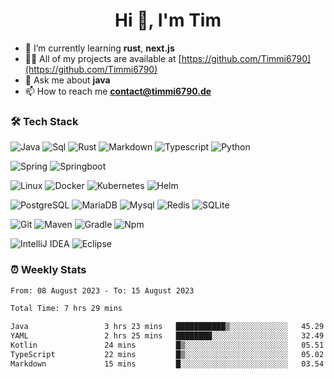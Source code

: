 <h1 align="center">Hi 👋, I'm Tim</h1>

- 🌱 I’m currently learning **rust**, **next.js**
- 👨‍💻 All of my projects are available at [https://github.com/Timmi6790](https://github.com/Timmi6790)
- 💬 Ask me about **java**
- 📫 How to reach me **contact@timmi6790.de**

### 🛠 Tech Stack
![Java](http://img.shields.io/badge/-Java-white?style=flat-square&logo=Java&logoColor=black)
![Sql](http://img.shields.io/badge/-Sql-white?style=flat-square&logo=Mysql&logoColor=blue)
![Rust](https://img.shields.io/badge/rust-white?style=flat-square&logo=rust&logoColor=gray)
![Markdown](http://img.shields.io/badge/-Markdown-white?style=flat-square&logo=markdown&logoColor=gray)
![Typescript](http://img.shields.io/badge/-Typescript-white?style=flat-square&logo=typescript)
![Python](http://img.shields.io/badge/-Python-white?style=flat-square&logo=python)

![Spring](http://img.shields.io/badge/-Spring-white?style=flat-square&logo=spring&logoColor=green)
![Springboot](http://img.shields.io/badge/-Springboot-white?style=flat-square&logo=springboot&logoColor=green)

![Linux](http://img.shields.io/badge/-Linux-white?style=flat-square&logo=linux)
![Docker](http://img.shields.io/badge/-Docker-white?style=flat-square&logo=docker)
![Kubernetes](http://img.shields.io/badge/-Kubernetes-white?style=flat-square&logo=kubernetes)
![Helm](http://img.shields.io/badge/-Helm-white?style=flat-square&logo=Helm&logoColor=blue)

![PostgreSQL](https://img.shields.io/badge/PostgreSQL-white?style=flat-square&logo=postgresql)
![MariaDB](https://img.shields.io/badge/MariaDB-white?style=flat-square&logo=mariadb&logoColor=black)
![Mysql](http://img.shields.io/badge/-Mysql-white?style=flat-square&logo=mysql)
![Redis](http://img.shields.io/badge/-Redis-white?style=flat-square&logo=redis)
![SQLite](https://img.shields.io/badge/SQLite-white?style=flat-square&logo=sqlite&logoColor=blue)

![Git](http://img.shields.io/badge/-Git-white?style=flat-square&logo=git)
![Maven](http://img.shields.io/badge/-Maven-white?style=flat-square&logo=apachemaven&logoColor=bc2043)
![Gradle](http://img.shields.io/badge/-Gradle-white?style=flat-square&logo=gradle&logoColor=09303a)
![Npm](http://img.shields.io/badge/-Npm-white?style=flat-square&logo=npm)

![IntelliJ IDEA](http://img.shields.io/badge/-IntelliJ%20IDEA-white?style=flat-square&logo=intellijidea&logoColor=black)
![Eclipse](http://img.shields.io/badge/-Eclipse-white?style=flat-square&logo=eclipse&logoColor=black)

### ⏰ Weekly Stats
<p>
<!--START_SECTION:waka-->

```txt
From: 08 August 2023 - To: 15 August 2023

Total Time: 7 hrs 29 mins

Java                 3 hrs 23 mins   ███████████▒░░░░░░░░░░░░░   45.29 %
YAML                 2 hrs 25 mins   ████████░░░░░░░░░░░░░░░░░   32.49 %
Kotlin               24 mins         █▒░░░░░░░░░░░░░░░░░░░░░░░   05.51 %
TypeScript           22 mins         █▒░░░░░░░░░░░░░░░░░░░░░░░   05.02 %
Markdown             15 mins         █░░░░░░░░░░░░░░░░░░░░░░░░   03.54 %
```

<!--END_SECTION:waka-->
</p>
